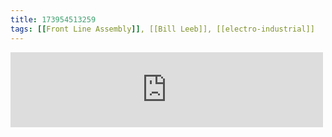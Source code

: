 ```yaml
---
title: 173954513259
tags: [[Front Line Assembly]], [[Bill Leeb]], [[electro-industrial]]
---
```

<iframe allowtransparency="true" class="bandcamp_audio_player" frameborder="0" height="120" src="https://bandcamp.com/EmbeddedPlayer/size=medium/bgcol=ffffff/linkcol=0687f5/notracklist=true/transparent=true/track=1998924738/" width="500"></iframe>